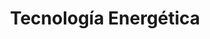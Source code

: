 ---
title: "Tecnología Energética"
description: "Análisis, diseño y optimización de procesos energéticos mediante el análisis
energético"
icon: ☢️
course: Máster en Ingeniería Industrial
semester: "M1"
year: "21-22"
ects: 6
link: "https://github.com/lewinkoon/aoc-2021"
resources:
- src: lec1.pdf
  title: Generación, transformación y utilización energéticas
  params:
    description: Recursos energéticos, sistemas de transformación y planificación energética.
- src: lec2.pdf
  title: Gestión y optimización energéticas
  params:
    description: Energía-exergía y gestión energética.
- src: '**.pdf'
  name: pdf-file-:counter
---